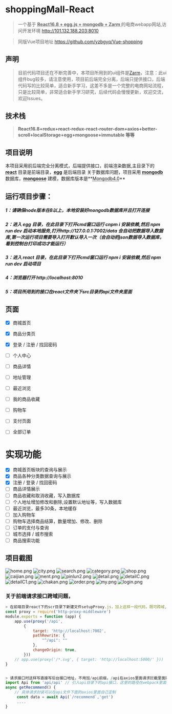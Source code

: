 

# shoppingMall-React

> 一个基于 **<abbr title="Hyper Text Markup Language">React16.8 + egg.js + mongodb + Zarm </abbr>** 的电商webapp网站,访问开发环境 http://101.132.188.203:8010

> 同版Vue项目地址 https://github.com/yzbgyq/Vue-shopping

## 声明
>目前代码项目还在不断完善中，本项目所用到的ui组件是[Zarm](https://github.com/ZhonganTechENG/zarm)，注意：此ui组件bug较多，请注意使用，项目前后端完全分离，后端只提供接口，后端代码写的比较简单，适合新手学习，这差不多是一个完整的电商网站流程，只是比较简单，非常适合新手学习研究，后续代码会慢慢更新，欢迎交流，欢迎Issues。

## 技术栈

> **React16.8+redux+react-redux-react-router-dom+axios+better-scroll+localStorage+egg+mongoose+immutable 等等**


## 项目说明

本项目采用前后端完全分离模式，后端提供接口，前端渲染数据,主目录下的 **<abbr title="Hyper Text Markup Language">react</abbr>** 目录是前端目录，**<abbr title="Hyper Text Markup Language">egg</abbr>** 是后端目录
关于数据库问题，项目采用 **<abbr title="Hyper Text Markup Language">mongodb</abbr>** 数据库，**<abbr title="Hyper Text Markup Language">mongoose</abbr>** 建模，数据库版本是**<abbr title="Hyper Text Markup Language">Mongodb4.0</abbr>**


## 运行项目步骤：

##### 1：请确保node版本在8以上，本地安装好mongodb数据库并且打开连接

##### 2：进入 egg 目录，在此目录下打开cmd窗口运行 cnpm i 安装依赖,然后 npm run dev 启动本地服务,打开http://127.0.0.1:7002/data  会自动把数据导入数据库,第一次运行项目需要导入打开默认导入一次（会自动把json数据导入数据库，看到控制台打印成功才能运行）

##### 3：进入 react 目录，在此目录下打开cmd窗口运行 npm i 安装依赖,然后 npm run dev 启动项目

##### 4：浏览器打开 http://localhost:8010 

##### 5：项目所用到的接口在react文件夹下src目录的api文件夹里面


## 页面
- [x] 商城首页
- [x] 商品分类页
- [x] 登录 / 注册 / 找回密码
- [ ] 个人中心
- [ ] 商品详情
- [ ] 地址管理
- [ ] 最近浏览
- [ ] 我的商品收藏
- [ ] 购物车
- [ ] 支付页面
- [ ] 全部订单


# 实现功能
- [x] 商城首页板块的查询与展示
- [x] 商品各种分类数据查询与展示
- [x] 注册 / 登录 / 找回密码
- [ ] 商品详情展示
- [ ] 商品收藏和取消收藏，写入数据库
- [ ] 个人地址增加修改和删除,设置默认地址等，写入数据库
- [ ] 最近浏览，最多30条，本地缓存
- [ ] 加入购物车
- [ ] 购物车选择商品结算，数量增加、修改、删除
- [ ] 订单的支付与查询
- [ ] 城市选择 / 城市搜索
- [ ] 商品搜索功能

## 项目截图
![home.png](./images/home.png)
![city.png](./images/city.png)
![search.png](./images/search.png)
![category.png](./images/category.png)
![shop.png](./images/shop.png)
![caijian.png](./images/caijian.png)
![ment.png](./images/ment.png)
![pinlun2.png](./images/pinlun2.png)
![detail.png](./images/detail.png)
![detailC.png](./images/detailC.png)
![detailC1.png](./images/detailC1.png)
![chakan.png](./images/chakan.png)
![order.png](./images/order.png)
![my.png](./images/my.png)
![login.png](./images/login.png)


### 关于前端请求接口跨域问题，
```js
> 在前端目录react下的scr目录下新建文件setupProxy.js，加上这样一段代码，既可跨域,只适用于开发环境，7001是后台服务端口。
const proxy = require('http-proxy-middleware')
module.exports = function (app) {
    app.use(proxy('/api',
        {
            target: 'http://localhost:7002',
            pathRewrite: {
                "^/api": ""
            },
            changeOrigin: true,
        }))
    // app.use(proxy('/*.svg', { target: 'http://localhost:5000/' }))
}


> 请求接口时这样写直接写后台接口地址，不用加/api前缀，/api在axios里面请求拦截里面同意封装
import Api from 'api/api' // 引入api目录下的api接口，这里的路径在webpack里面设置了别名
async getRecommend() {
	// 具体请求封装可以在api文件下面的axios里面自己定制
     const data = await Api(`/recommend`,'get')
	 ....
}
```